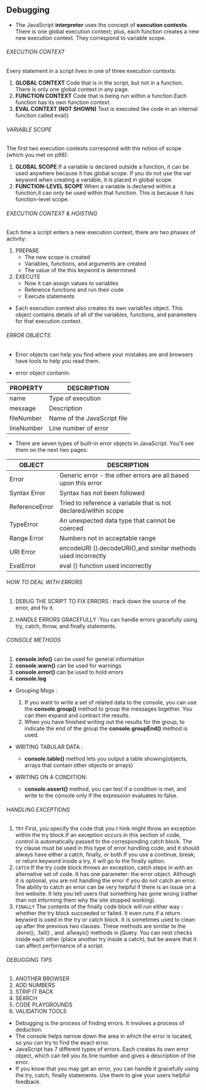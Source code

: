 ##  Debugging 
* The JavaScript **interpreter** uses the concept of **execution contexts**. There is one global execution context; plus, each function creates a new new execution context. They correspond to variable scope.

###### EXECUTION CONTEXT
Every statement in a script lives in one of three execution contexts:
1. **GLOBAL CONTEXT** Code that is in the script, but not in a function. There is only one global context in any page.
2. **FUNCTION CONTEXT** Code that is being run within a function.Each function has its own function context.
3. **EVAL CONTEXT (NOT SHOWN)** Text is executed like code in an internal function called eval()


###### VARIABLE SCOPE
 The first two execution contexts correspond with the notion of scope (which you met on p98):
1. **GLOBAL SCOPE** If a variable is declared outside a function, it can be used anywhere because it has global scope. If you do not use the var keyword when creating a variable, it is placed in global scope.
2. **FUNCTION-LEVEL SCOPE** When a variable is declared within a function,it can only be used within that function. This is because it has function-level scope.

###### EXECUTION CONTEXT & HOISTING
Each time a script enters a new execution context, there are two phases of activity:
1. PREPARE
     * The new scope is created
     * Variables, functions, and arguments are created
     * The value of the this keyword is determined
2. EXECUTE
     * Now it can assign values to variables
     * Reference functions and run their code
     * Execute statements
* Each execution context also creates its own variab1es object. This object contains details of all of the variables, functions, and parameters for that execution context.


###### ERROR OBJECTS
* Error objects can help you find where your mistakes are and browsers have tools to help you read them.

* error object contanin:

PROPERTY | DESCRIPTION
---------|------------
name  |Type of execution
message| Description
fileNumber | Name of the JavaScript file
lineNumber | Line number of error


* There are seven types of built-in error objects in JavaScript. You'll see them on the next two pages:



OBJECT | DESCRIPTION
-------|-----------
Error | Generic error - the other errors are all based upon this error
Syntax Error | Syntax has not been followed
ReferenceError| Tried to reference a variable that is not declared/within scope
TypeError | An unexpected data type that cannot be coerced
Range Error | Numbers not in acceptable range
URI Error |encodeURI ().decodeURI(),and similar methods used incorrectly
EvalError |eval () function used incorrectly


###### HOW TO DEAL WITH ERRORS
1. DEBUG THE SCRIPT TO FIX ERRORS : track down the source of the error, and fix it.

2. HANDLE ERRORS GRACEFULLY :You can handle errors gracefully using try, catch, throw, and finally statements.



###### CONSOLE METHODS 
1. **console.info()** can be used for general information
2. **console.warn()** can be used for warnings
3. **console.error()** can be used to hold errors
4. **console.log**

* Grouping Msgs :

    1. If you want to write a set of related data to the console, you can use the **console.group()** method to group the messages together. You can then expand and contract the results.
    2. When you have finished writing out the results for the group, to indicate the end of the group the **console.groupEnd()** method is used.

* WRITING TABULAR DATA :
     *  **console.table()** method lets you output a table showing(objects, arrays that contain other objects or arrays)

* WRITING ON A CONDITION:
     * **console.assert()** method, you can test if a condition is met, and write to the console only if the expression evaluates to false.


###### HANDLING EXCEPTIONS

1. `TRY` First, you specify the code that you t hink might throw an exception within the try block.If an  exception occurs in this section of code, control is automatically passed to the corresponding catch block. The try clause must be used in this type of error handling code, and it should always have either a catch, finally, or both.If you use a continue, break, or return keyword inside a try, it will go to the finally option.
2. `CATCH` If the try code block throws an exception, catch steps in with an alternative set of code. It has one parameter: the error object. Although it is optional, you are not handling the error if you do not catch an error.
The ability to catch an error can be very helpful if there is an issue on a live website. It lets you tell users that
something has gone wrong (rather than not informing them why the site stopped working).
3. `FINALLY` The contents of the finally code block will run either way - whether the try block succeeded or failed.
It even runs if a return keyword is used in the try or catch block. It is sometimes used to clean up after the previous two clauses. These methods are similar to the .done(), .fail() , and .a1ways() methods in jQuery.
You can nest checks inside each other (place another try inside a catch), but be aware that it can affect performance of a script.



###### DEBUGGING TIPS
1. ANOTHER BROWSER
2. ADD NUMBERS
3. STRIP IT BACK
4. SEARCH
5. CODE PLAYGROUNDS
6. VALIDATION TOOLS




* Debugging is the process of finding errors. It involves a process of deduction.
 * The console helps narrow down the area in which the error is located, so you can try to find the exact error.
* JavaScript has 7 different types of errors. Each creates its own error object, which can tell you its line number and gives a description of the error.
* If you know that you may get an error, you can handle it gracefully using the try, catch, finally statements. Use them to give your users helpful feedback.